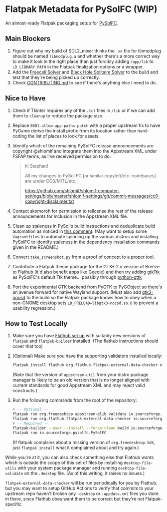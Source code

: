 # Flatpak Metadata for PySolFC (WIP)

An almost-ready Flatpak packaging setup for
[PySolFC](https://pysolfc.sourceforge.io/).

## Main Blockers

1. Figure out why my build of SDL2_mixer thinks the `.so` file for libmodplug
   should be named `libmodplug.a` and whether there's a more correct way to make
   it look in the right place than just forcibly adding `/app/lib` to
   `LD_LIBRARY_PATH` in the Flatpak finalization options or a wrapper.
2. Add the [Freecell Solver](https://fc-solve.shlomifish.org/) and
   [Black Hole Solitaire Solver](https://www.shlomifish.org/open-source/projects/black-hole-solitaire-solver/)
   to the build and test that they're being picked up correctly.
3. Check
   [CONTRIBUTING.md](https://github.com/shlomif/PySolFC/blob/master/CONTRIBUTING.md)
   to see if there's anything else I need to do.

## Nice to Have

1. Check if Tkinter requires any of the `.tcl` files in `/lib` or if we can add
   them to `cleanup` to reduce the package size.
2. Replace `0001-allow-app-paths.patch` with a proper upstream fix to have
   PyGame derive the install prefix from its location rather than hard-coding
   the list of places to look for assets.
3. Identify which of the remaining PySolFC release announcements are copyright
   @shlomif and integrate them into the Appstream XML under FSFAP terms, as I've
   received permission to do.

   > hi Stephan!
   >
   > All my changes to PySol FC [or similar copyleft/etc. codebases] are under
   > CC0/MITL/etc.:
   >
   > <https://github.com/shlomif/shlomif-computer-settings/blob/master/shlomif-settings/git/commit-messages/cc0-copyright-disclaimer.txt>

4. Contact skomoroh for permission to relicense the rest of the release
   announcements for inclusion in the Appstream XML file.
5. Clean up staleness in PySol's build instructions and deduplicate build
   automation as noticed in
   [this comment](https://github.com/shlomif/PySolFC/issues/256#issuecomment-1242955493).
   (May want to setup some `Vagrantfile`s to automate spinning up the various
   distros and installing PySolFC to identify staleness in the dependency
   installation commands given in the README.)
6. Convert `take_screenshot.py` from a proof of concept to a proper tool.
7. Contribute a Flatpak theme package for the GTK+ 2.x version of Breeze to
   Flathub (it'd also benefit apps like
   [Geeqie](https://flathub.org/apps/details/org.geeqie.Geeqie)) and then try
   adding [gtkTtk](https://github.com/Geballin/gtkTtk) as PySolFC's default Ttk
   theme... possibly through
   [python-gttk](https://github.com/TkinterEP/python-gttk)
8. Port the experimental GTK backend from PyGTK to PyGObject so there's an
   avenue forward for native Wayland support. (Must also add
   [gtk3-nocsd](https://github.com/PCMan/gtk3-nocsd) to the build so the Flatpak
   package knows how to obey when a non-GNOME desktop sets
   `LD_PRELOAD=libgtk3-nocsd.so.0` to prevent a usability regression.)

## How to Test Locally

1. Make sure you have [Flathub set up](https://flatpak.org/setup/) with suitably
   new versions of `flatpak` and `flatpak-builder` installed. (The flathub
   instructions should cover that too)
2. (Optional) Make sure you have the supporting validators installed locally:

   ```sh
   flatpak install flathub org.flathub.flatpak-external-data-checker org.freedesktop.appstream-glib
   ```

   (Note that the version of `appstream-util` from your distro package manager
   is likely to be an old version that is no longer aligned with current
   standards for good Appstream XML and may reject valid constructs.)

3. Run the following commands from the root of the repository:

   ```sh
   # -- Optional --
   flatpak run org.freedesktop.appstream-glib validate io.sourceforge.pysolfc.PySolFC.appdata.xml
   flatpak run org.flathub.flatpak-external-data-checker io.sourceforge.pysolfc.PySolFC.json
   # -- Required --
   flatpak-builder --user --install --force-clean build io.sourceforge.pysolfc.PySolFC.json
   flatpak run io.sourceforge.pysolfc.PySolFC
   ```

   (If flatpak complains about a missing version of `org.freedesktop.Sdk`, just
   `flatpak install` what it complained about and try again.)

While you're at it, you can also check something else that Flathub wants which
is outside the scope of this set of files by installing `desktop-file-utils`
with your system package manager and running `desktop-file-validate` on the
`.desktop` file. (As of this writing, it raises no issues.)

`flatpak-external-data-checker` will be run periodically for you by Flathub, but
you may want to setup GitHub Actions to verify that commits to your upstream
repo haven't broken any `.desktop` or `.appdata.xml` files you store in there,
since Flathub does want them to be correct but they're not Flatpak-specific.

